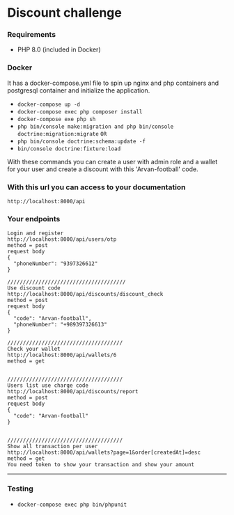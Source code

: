 # Discount challenge

### Requirements
-   PHP 8.0 (included in Docker)

### Docker
It has a docker-compose.yml file to spin up nginx and php containers and postgresql container and initialize the application.

-   `docker-compose up -d`
-    `docker-compose exec php composer install`
-    `docker-compose exe php sh`
-    `php bin/console make:migration and php bin/console doctrine:migration:migrate`
     `OR`
-    `php bin/console doctrine:schema:update -f`
-    `bin/console doctrine:fixture:load`

With these commands you can create a user with admin role and a wallet for your user and create a discount
with this 'Arvan-football' code.


### With this url you can access to your documentation
```
http://localhost:8000/api
```

### Your endpoints
```
Login and register
http://localhost:8000/api/users/otp
method = post
request body
{
  "phoneNumber": "9397326612"
}

//////////////////////////////////////
Use discount code
http://localhost:8000/api/discounts/discount_check
method = post
request body
{
  "code": "Arvan-football",
  "phoneNumber": "+989397326613"
}

/////////////////////////////////////
Check your wallet
http://localhost:8000/api/wallets/6
method = get


/////////////////////////////////////
Users list use charge code
http://localhost:8000/api/discounts/report
method = post
request body
{
  "code": "Arvan-football"
}


/////////////////////////////////////
Show all transaction per user
http://localhost:8000/api/wallets?page=1&order[createdAt]=desc
method = get
You need token to show your transaction and show your amount
```

--------------------------------------------------------
### Testing

-   `docker-compose exec php bin/phpunit`
